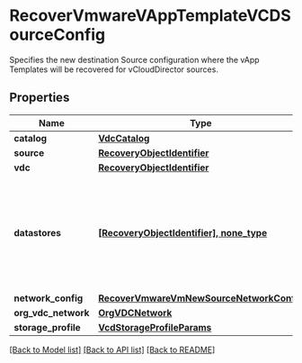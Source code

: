 # RecoverVmwareVAppTemplateVCDSourceConfig

Specifies the new destination Source configuration where the vApp Templates will be recovered for vCloudDirector sources.

## Properties
Name | Type | Description | Notes
------------ | ------------- | ------------- | -------------
**catalog** | [**VdcCatalog**](VdcCatalog.md) |  | 
**source** | [**RecoveryObjectIdentifier**](RecoveryObjectIdentifier.md) |  | 
**vdc** | [**RecoveryObjectIdentifier**](RecoveryObjectIdentifier.md) |  | 
**datastores** | [**[RecoveryObjectIdentifier], none_type**](RecoveryObjectIdentifier.md) | Specifies the datastore objects where the object&#39;s files should be recovered to. | [optional] 
**network_config** | [**RecoverVmwareVmNewSourceNetworkConfig**](RecoverVmwareVmNewSourceNetworkConfig.md) |  | [optional] 
**org_vdc_network** | [**OrgVDCNetwork**](OrgVDCNetwork.md) |  | [optional] 
**storage_profile** | [**VcdStorageProfileParams**](VcdStorageProfileParams.md) |  | [optional] 

[[Back to Model list]](../README.md#documentation-for-models) [[Back to API list]](../README.md#documentation-for-api-endpoints) [[Back to README]](../README.md)


